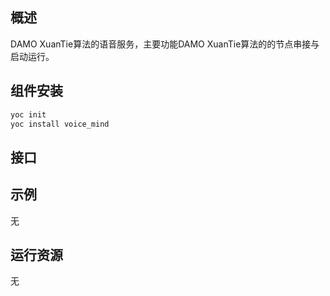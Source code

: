 ## 概述

DAMO XuanTie算法的语音服务，主要功能DAMO XuanTie算法的的节点串接与启动运行。

## 组件安装
```bash
yoc init
yoc install voice_mind
```
## 接口

## 示例
无

## 运行资源
无